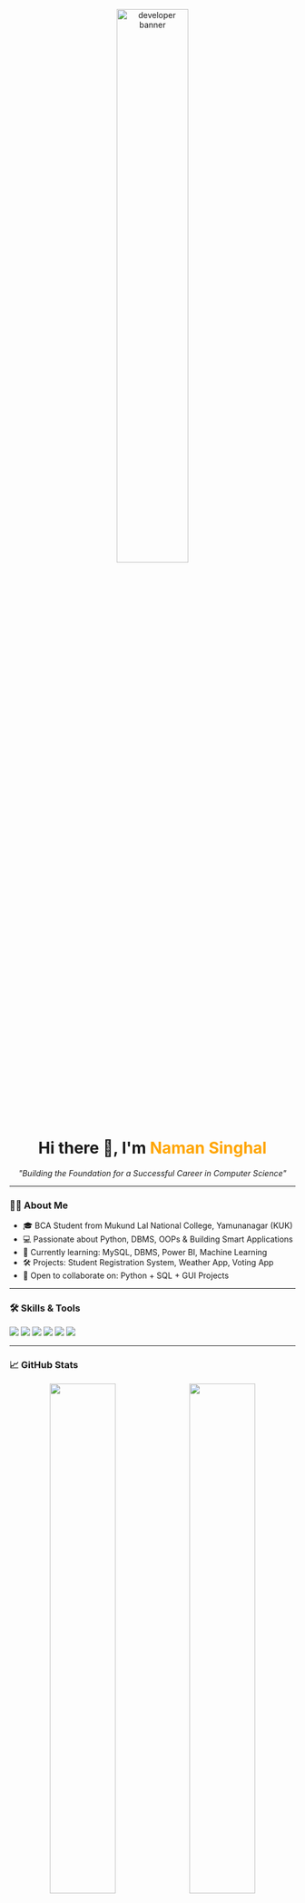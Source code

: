 <!-- 🌈 Minimal Professional Banner -->
<p align="center">
  <img src="https://media.giphy.com/media/qgQUggAC3Pfv687qPC/giphy.gif" width="50%" alt="developer banner" />
</p>

<h1 align="center">Hi there 👋, I'm <span style="color:#FFA500">Naman Singhal</span></h1>

<p align="center">
  <i>"Building the Foundation for a Successful Career in Computer Science"</i>
</p>

---

### 👨‍💻 About Me

- 🎓 BCA Student from Mukund Lal National College, Yamunanagar (KUK)
- 💻 Passionate about Python, DBMS, OOPs & Building Smart Applications
- 🌱 Currently learning: MySQL, DBMS, Power BI, Machine Learning
- 🛠️ Projects: Student Registration System, Weather App, Voting App
- 🤝 Open to collaborate on: Python + SQL + GUI Projects

---

### 🛠️ Skills & Tools

<p align="left">
  <img src="https://img.shields.io/badge/Python-3776AB?style=for-the-badge&logo=python&logoColor=white"/>
  <img src="https://img.shields.io/badge/MySQL-005C84?style=for-the-badge&logo=mysql&logoColor=white"/>
  <img src="https://img.shields.io/badge/Tkinter-FFCA28?style=for-the-badge&logo=python&logoColor=black"/>
  <img src="https://img.shields.io/badge/Pandas-150458?style=for-the-badge&logo=pandas&logoColor=white"/>
  <img src="https://img.shields.io/badge/NumPy-013243?style=for-the-badge&logo=numpy&logoColor=white"/>
  <img src="https://img.shields.io/badge/OOPs Concepts-007396?style=for-the-badge"/>
</p>

---

### 📈 GitHub Stats

<p align="center">
  <img src="https://github-readme-stats.vercel.app/api?username=Naman-singhal-123&show_icons=true&theme=gruvbox" width="48%"/>
  <img src="https://github-readme-streak-stats.herokuapp.com/?user=Naman-singhal-123&theme=gruvbox" width="48%"/>
</p>

---

### 📬 Connect With Me

- 📧 Email: [namansinghal879144@gmail.com](mailto:namansinghal879144@gmail.com)
- 🌐 Portfolio: [namansinghal031.vercel.app](https://namansinghal031.vercel.app)
- 🔗 LinkedIn: [linkedin.com/in/naman-singhal](https://www.linkedin.com/in/naman-singhal)

---

> 🧠 *"Code with purpose. Learn with passion. Grow with consistency."* 🚀
